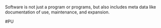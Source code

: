 Software is not just a program or programs, but also includes meta data like documentation of use, maintenance, and expansion.

#PU